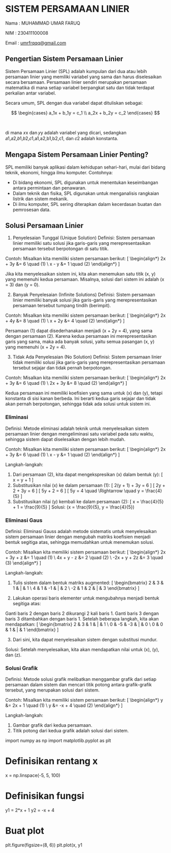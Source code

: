 # SISTEM PERSAMAAN LINIER

Nama    : MUHAMMAD UMAR FARUQ

NIM     : 230411100008

Email   : umrfrqqq@gmail.com




## Pengertian Sistem Persamaan Linier
Sistem Persamaan Linier (SPL) adalah kumpulan dari dua atau lebih persamaan linier yang memiliki variabel yang sama dan harus diselesaikan secara bersamaan. Persamaan linier sendiri merupakan persamaan matematika di mana setiap variabel berpangkat satu dan tidak terdapat perkalian antar variabel.

Secara umum, SPL dengan dua variabel dapat dituliskan sebagai:

$$
\begin{cases} 
a_1x + b_1y = c_1 \\ 
a_2x + b_2y = c_2  
\end{cases}
$$
 
​
 
di mana 𝑥x dan 𝑦y adalah variabel yang dicari, sedangkan 𝑎1,𝑎2,𝑏1,𝑏2,𝑐1,a1,a2,b1,b2,c1, dan 𝑐2
adalah konstanta.


## Mengapa Sistem Persamaan Linier Penting?

SPL memiliki banyak aplikasi dalam kehidupan sehari-hari, mulai dari bidang teknik, ekonomi, hingga ilmu komputer. Contohnya:

* Di bidang ekonomi, SPL digunakan untuk menentukan keseimbangan antara permintaan dan penawaran.
* Dalam teknik dan fisika, SPL digunakan untuk menganalisis rangkaian listrik dan sistem mekanik.
* Di ilmu komputer, SPL sering diterapkan dalam kecerdasan buatan dan pemrosesan data.


## Solusi Persamaan Linier

1. Penyelesaian Tunggal (Unique Solution)
Definisi: Sistem persamaan linier memiliki satu solusi jika garis-garis yang merepresentasikan persamaan tersebut berpotongan di satu titik.

Contoh: Misalkan kita memiliki sistem persamaan berikut: 
[ \begin{align*} 2x + 3y &= 6 \quad (1) \ x - y &= 1 \quad (2) \end{align*} ]

Jika kita menyelesaikan sistem ini, kita akan menemukan satu titik (x, y) yang memenuhi kedua persamaan. Misalnya, solusi dari sistem ini adalah (x = 3) dan (y = 0).

2. Banyak Penyelesaian (Infinite Solutions)
Definisi: Sistem persamaan linier memiliki banyak solusi jika garis-garis yang merepresentasikan persamaan tersebut tumpang tindih (berimpit).

Contoh: Misalkan kita memiliki sistem persamaan berikut: 
[ \begin{align*} 2x + 4y &= 8 \quad (1) \ x + 2y &= 4 \quad (2) \end{align*} ]

Persamaan (1) dapat disederhanakan menjadi (x + 2y = 4), yang sama dengan persamaan (2). Karena kedua persamaan ini merepresentasikan garis yang sama, maka ada banyak solusi, yaitu semua pasangan (x, y) yang memenuhi (x + 2y = 4).

3. Tidak Ada Penyelesaian (No Solution)
Definisi: Sistem persamaan linier tidak memiliki solusi jika garis-garis yang merepresentasikan persamaan tersebut sejajar dan tidak pernah berpotongan.

Contoh: Misalkan kita memiliki sistem persamaan berikut: 
[ \begin{align*} 2x + 3y &= 6 \quad (1) \ 2x + 3y &= 8 \quad (2) \end{align*} ]

Kedua persamaan ini memiliki koefisien yang sama untuk (x) dan (y), tetapi konstanta di sisi kanan berbeda. Ini berarti kedua garis sejajar dan tidak akan pernah berpotongan, sehingga tidak ada solusi untuk sistem ini.

### Eliminasi
Definisi: Metode eliminasi adalah teknik untuk menyelesaikan sistem persamaan linier dengan mengeliminasi satu variabel pada satu waktu, sehingga sistem dapat diselesaikan dengan lebih mudah.

Contoh: Misalkan kita memiliki sistem persamaan berikut: [ \begin{align*} 2x + 3y &= 6 \quad (1) \ x - y &= 1 \quad (2) \end{align*} ]

Langkah-langkah:

1. Dari persamaan (2), kita dapat mengekspresikan (x) dalam bentuk (y): [ x = y + 1 ]
2. Substitusikan nilai (x) ke dalam persamaan (1): [ 2(y + 1) + 3y = 6 ] [ 2y + 2 + 3y = 6 ] [ 5y + 2 = 6 ] [ 5y = 4 \quad \Rightarrow \quad y = \frac{4}{5} ]
3. Substitusikan nilai (y) kembali ke dalam persamaan (2): [ x = \frac{4}{5} + 1 = \frac{9}{5} ]
Solusi: (x = \frac{9}{5}, y = \frac{4}{5})

### Eliminasi Gaus
Definisi: Eliminasi Gauss adalah metode sistematis untuk menyelesaikan sistem persamaan linier dengan mengubah matriks koefisien menjadi bentuk segitiga atas, sehingga memudahkan untuk menemukan solusi.

Contoh: Misalkan kita memiliki sistem persamaan berikut: [ \begin{align*} 2x + 3y + z &= 1 \quad (1) \ 4x + y - z &= 2 \quad (2) \ -2x + y + 2z &= 3 \quad (3) \end{align*} ]

Langkah-langkah:

1. Tulis sistem dalam bentuk matriks augmented: [ \begin{bmatrix} 2 & 3 & 1 & | & 1 \ 4 & 1 & -1 & | & 2 \ -2 & 1 & 2 & | & 3 \end{bmatrix} ]

2. Lakukan operasi baris elementer untuk mengubahnya menjadi bentuk segitiga atas:

Ganti baris 2 dengan baris 2 dikurangi 2 kali baris 1.
Ganti baris 3 dengan baris 3 ditambahkan dengan baris 1.
Setelah beberapa langkah, kita akan mendapatkan: [ \begin{bmatrix} 2 & 3 & 1 & | & 1 \ 0 & -5 & -3 & | & 0 \ 0 & 0 & 1 & | & 1 \end{bmatrix} ]

3. Dari sini, kita dapat menyelesaikan sistem dengan substitusi mundur.

Solusi: Setelah menyelesaikan, kita akan mendapatkan nilai untuk (x), (y), dan (z).

### Solusi Grafik
Definisi: Metode solusi grafik melibatkan menggambar grafik dari setiap persamaan dalam sistem dan mencari titik potong antara grafik-grafik tersebut, yang merupakan solusi dari sistem.

Contoh: Misalkan kita memiliki sistem persamaan berikut: [ \begin{align*} y &= 2x + 1 \quad (1) \ y &= -x + 4 \quad (2) \end{align*} ]

Langkah-langkah:

1. Gambar grafik dari kedua persamaan.
2. Titik potong dari kedua grafik adalah solusi dari sistem.

import numpy as np
import matplotlib.pyplot as plt

# Definisikan rentang x
x = np.linspace(-5, 5, 100)

# Definisikan fungsi
y1 = 2*x + 1
y2 = -x + 4

# Buat plot
plt.figure(figsize=(8, 6))
plt.plot(x, y1

```{tableofcontents}
```
